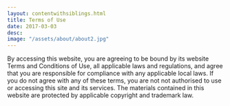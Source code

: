 ```yaml
---
layout: contentwithsiblings.html
title: Terms of Use
date: 2017-03-03
desc:
image: "/assets/about/about2.jpg"
---
```


By accessing this website, you are agreeing to be bound by its website Terms and Conditions of Use, all applicable laws and regulations, and agree that you are responsible for compliance with any applicable local laws. If you do not agree with any of these terms, you are not not authorised to use or accessing this site and its services. The materials contained in this website are protected by applicable copyright and trademark law.
